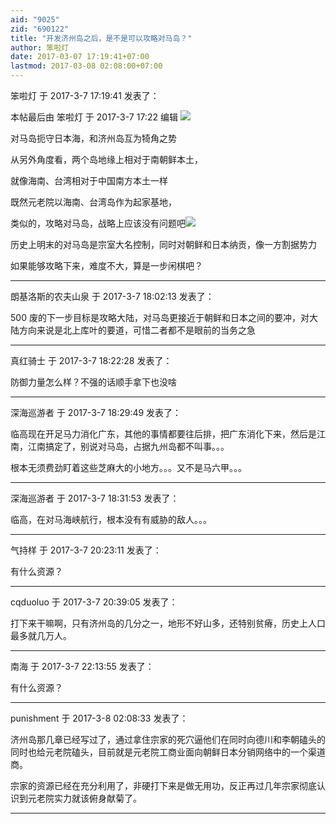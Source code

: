 ```yaml
---
aid: "9025"
zid: "690122"
title: "开发济州岛之后，是不是可以攻略对马岛？"
author: 笨啦灯
date: 2017-03-07 17:19:41+07:00
lastmod: 2017-03-08 02:08:00+07:00
---
```


笨啦灯 于 2017-3-7 17:19:41 发表了：

本帖最后由 笨啦灯 于 2017-3-7 17:22 编辑 ![](http://p1.bpimg.com/567571/756fb7e95aaa2842.jpg)

对马岛扼守日本海，和济州岛互为犄角之势

从另外角度看，两个岛地缘上相对于南朝鲜本土，

就像海南、台湾相对于中国南方本土一样

既然元老院以海南、台湾岛作为起家基地，

类似的，攻略对马岛，战略上应该没有问题吧![](http://i1.piimg.com/567571/20e17488c4ea33e1.jpg)

历史上明末的对马岛是宗室大名控制，同时对朝鲜和日本纳贡，像一方割据势力

如果能够攻略下来，难度不大，算是一步闲棋吧？

---

朗基洛斯的农夫山泉 于 2017-3-7 18:02:13 发表了：

500 废的下一步目标是攻略大陆，对马岛更接近于朝鲜和日本之间的要冲，对大陆方向来说是北上库叶的要道，可惜二者都不是眼前的当务之急

---

真红骑士 于 2017-3-7 18:22:28 发表了：

防御力量怎么样？不强的话顺手拿下也没啥

---

深海巡游者 于 2017-3-7 18:29:49 发表了：

临高现在开足马力消化广东，其他的事情都要往后排，把广东消化下来，然后是江南，江南搞定了，别说对马岛，占据九州岛都不叫事。。。

根本无须费劲盯着这些芝麻大的小地方。。。又不是马六甲。。。

---

深海巡游者 于 2017-3-7 18:31:53 发表了：

临高，在对马海峡航行，根本没有有威胁的敌人。。。

---

气持样 于 2017-3-7 20:23:11 发表了：

有什么资源？

---

cqduoluo 于 2017-3-7 20:39:05 发表了：

打下来干嘛啊，只有济州岛的几分之一，地形不好山多，还特别贫瘠，历史上人口最多就几万人。

---

南海 于 2017-3-7 22:13:55 发表了：

有什么资源？

---

punishment 于 2017-3-8 02:08:33 发表了：

济州岛那几章已经写过了，通过拿住宗家的死穴逼他们在同时向德川和李朝磕头的同时也给元老院磕头，目前就是元老院工商业面向朝鲜日本分销网络中的一个渠道商。

宗家的资源已经在充分利用了，非硬打下来是做无用功，反正再过几年宗家彻底认识到元老院实力就该俯身献菊了。

---
